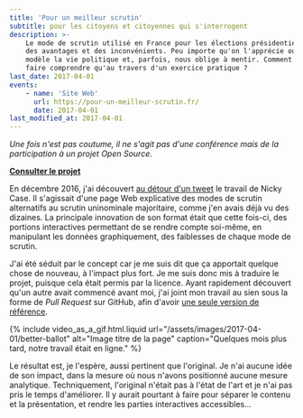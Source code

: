 ```yaml
---
title: 'Pour un meilleur scrutin'
subtitle: pour les citoyens et citoyennes qui s'interrogent
description: >-
    Le mode de scrutin utilisé en France pour les élections présidentielles a
    des avantages et des inconvénients. Peu importe qu'on l'apprécie ou non, il
    modèle la vie politique et, parfois, nous oblige à mentir. Comment mieux le
    faire comprendre qu'au travers d'un exercice pratique ?
last_date: 2017-04-01
events:
    - name: 'Site Web'
      url: https://pour-un-meilleur-scrutin.fr/
      date: 2017-04-01
last_modified_at: 2017-04-01
---
```


_Une fois n'est pas coutume, il ne s'agit pas d'une conférence mais de la
participation à un projet Open Source._

**[Consulter le projet](https://pour-un-meilleur-scrutin.fr/)**

En décembre 2016, j'ai découvert
[au détour d'un tweet](https://twitter.com/ncasenmare/status/807984252994330624)
le travail de Nicky Case. Il s'agissait d'une page Web explicative des modes de
scrutin alternatifs au scrutin uninominale majoritaire, comme j'en avais déjà vu
des dizaines. La principale innovation de son format était que cette fois-ci,
des portions interactives permettant de se rendre compte soi-même, en manipulant
les données graphiquement, des faiblesses de chaque mode de scrutin.

J'ai été séduit par le concept car je me suis dit que ça apportait quelque chose
de nouveau, à l'impact plus fort. Je me suis donc mis à traduire le projet,
puisque cela était permis par la licence. Ayant rapidement découvert qu'un autre
avait commencé avant moi, j'ai joint mon travail au sien sous la forme de
<i lang="en">Pull Request</i> sur GitHub, afin d'avoir
[une seule version de référence](https://github.com/xDEADC0DE/ballot-fr 'Code source du projet Pour Un Meilleur Scrutin').

{% include video_as_a_gif.html.liquid
url="/assets/images/2017-04-01/better-ballot"
alt="Image titre de la page"
caption="Quelques mois plus tard, notre travail était en ligne."
%}

Le résultat est, je l'espère, aussi pertinent que l'original. Je n'ai aucune
idée de son impact, dans la mesure où nous n'avons positionné aucune mesure
analytique. Techniquement, l'original n'était pas à l'état de l'art et je n'ai
pas pris le temps d'améliorer. Il y aurait pourtant à faire pour séparer le
contenu et la présentation, et rendre les parties interactives accessibles…
